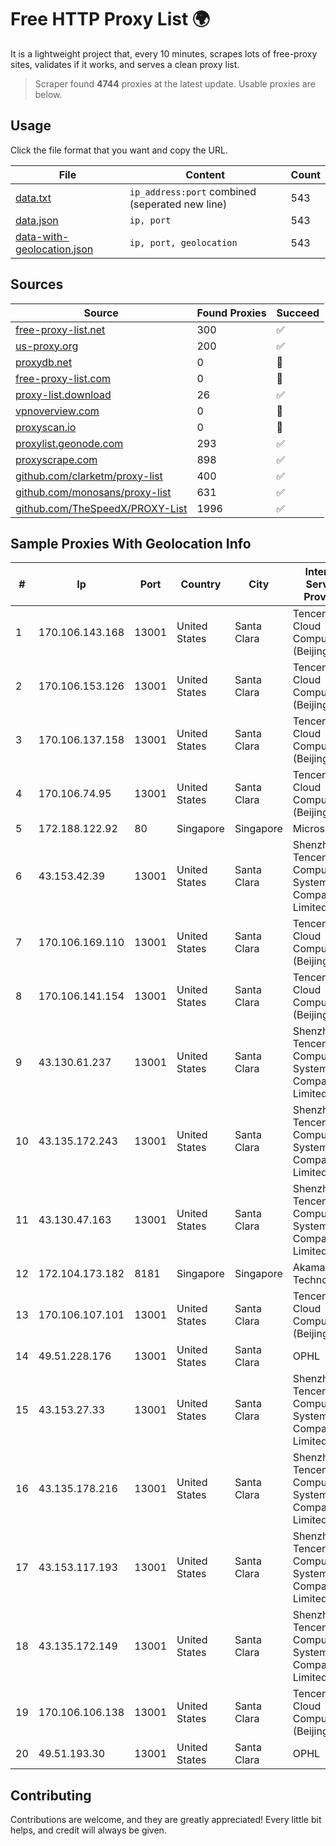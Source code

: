 
# Free HTTP Proxy List 🌍

It is a lightweight project that, every 10 minutes, scrapes lots of free-proxy sites, validates if it works, and serves a clean proxy list.


> Scraper found **4744** proxies at the latest update. Usable proxies are below.

## Usage

Click the file format that you want and copy the URL.


|File|Content|Count|
|----|-------|-----|
|[data.txt](https://raw.githubusercontent.com/themiralay/Proxy-List-World/master/data.txt)|`ip_address:port` combined (seperated new line)|543|
|[data.json](https://raw.githubusercontent.com/themiralay/Proxy-List-World/master/data.json)|`ip, port`|543|
|[data-with-geolocation.json](https://raw.githubusercontent.com/themiralay/Proxy-List-World/master/data-with-geolocation.json)|`ip, port, geolocation`|543|

## Sources

|Source|Found Proxies|Succeed|
|------|-------------|-------|
|[free-proxy-list.net](https://free-proxy-list.net)|300|✅|
|[us-proxy.org](https://www.us-proxy.org)|200|✅|
|[proxydb.net](http://proxydb.net)|0|🚫|
|[free-proxy-list.com](https://free-proxy-list.com/?page=&port=&type%5B%5D=http&type%5B%5D=https&up_time=0&search=Search)|0|🚫|
|[proxy-list.download](https://www.proxy-list.download/HTTP)|26|✅|
|[vpnoverview.com](https://vpnoverview.com/privacy/anonymous-browsing/free-proxy-servers)|0|🚫|
|[proxyscan.io](https://www.proxyscan.io)|0|🚫|
|[proxylist.geonode.com](https://proxylist.geonode.com/api/proxy-list?limit=300&page=1&sort_by=lastChecked&sort_type=desc&protocols=http,https)|293|✅|
|[proxyscrape.com](https://api.proxyscrape.com/v2/?request=displayproxies&protocol=http&timeout=10000&country=all&ssl=all&anonymity=all)|898|✅|
|[github.com/clarketm/proxy-list](https://raw.githubusercontent.com/clarketm/proxy-list/master/proxy-list-raw.txt)|400|✅|
|[github.com/monosans/proxy-list](https://raw.githubusercontent.com/monosans/proxy-list/main/proxies/http.txt)|631|✅|
|[github.com/TheSpeedX/PROXY-List](https://raw.githubusercontent.com/TheSpeedX/PROXY-List/master/http.txt)|1996|✅|


## Sample Proxies With Geolocation Info

|#|Ip|Port|Country|City|Internet Service Provider|
|-|--|----|-------|----|-------------------------|
|1|170.106.143.168|13001|United States|Santa Clara|Tencent Cloud Computing (Beijing) Co|
|2|170.106.153.126|13001|United States|Santa Clara|Tencent Cloud Computing (Beijing) Co|
|3|170.106.137.158|13001|United States|Santa Clara|Tencent Cloud Computing (Beijing) Co|
|4|170.106.74.95|13001|United States|Santa Clara|Tencent Cloud Computing (Beijing) Co|
|5|172.188.122.92|80|Singapore|Singapore|Microsoft|
|6|43.153.42.39|13001|United States|Santa Clara|Shenzhen Tencent Computer Systems Company Limited|
|7|170.106.169.110|13001|United States|Santa Clara|Tencent Cloud Computing (Beijing) Co|
|8|170.106.141.154|13001|United States|Santa Clara|Tencent Cloud Computing (Beijing) Co|
|9|43.130.61.237|13001|United States|Santa Clara|Shenzhen Tencent Computer Systems Company Limited|
|10|43.135.172.243|13001|United States|Santa Clara|Shenzhen Tencent Computer Systems Company Limited|
|11|43.130.47.163|13001|United States|Santa Clara|Shenzhen Tencent Computer Systems Company Limited|
|12|172.104.173.182|8181|Singapore|Singapore|Akamai Technologies|
|13|170.106.107.101|13001|United States|Santa Clara|Tencent Cloud Computing (Beijing) Co|
|14|49.51.228.176|13001|United States|Santa Clara|OPHL|
|15|43.153.27.33|13001|United States|Santa Clara|Shenzhen Tencent Computer Systems Company Limited|
|16|43.135.178.216|13001|United States|Santa Clara|Shenzhen Tencent Computer Systems Company Limited|
|17|43.153.117.193|13001|United States|Santa Clara|Shenzhen Tencent Computer Systems Company Limited|
|18|43.135.172.149|13001|United States|Santa Clara|Shenzhen Tencent Computer Systems Company Limited|
|19|170.106.106.138|13001|United States|Santa Clara|Tencent Cloud Computing (Beijing) Co|
|20|49.51.193.30|13001|United States|Santa Clara|OPHL|



## Contributing

Contributions are welcome, and they are greatly appreciated! Every
little bit helps, and credit will always be given.

